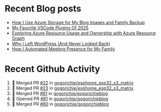 # Recent Blog posts
<!-- BLOG-POST-LIST:START -->
- [How I Use Azure Storage for My Blog Images and Family Backup](https://www.gogorichie.com/blog/microsoft/how-i-use-azure-storage/)
- [My Favorite VSCode Plugins Of 2025](https://www.gogorichie.com/blog/microsoft/2025_fav_vscode_plugins/)
- [Exploring Azure Resource Usage and Ownership with Azure Resource Graph](https://www.gogorichie.com/blog/microsoft/azure-resource-graph/)
- [Why I Left WordPress &lpar;And Never Looked Back&rpar;](https://www.gogorichie.com/blog/microsoft/so-long-wordpress/)
- [How I Automated Meeting Presence for My Family](https://www.gogorichie.com/blog/office-meeting-indicator/)
<!-- BLOG-POST-LIST:END -->


# Recent Github Activity
<!--START_SECTION:activity-->
1. 🎉 Merged PR [#22](https://github.com/gogorichie/esphome_esp32_s3_matrix/pull/22) in [gogorichie/esphome_esp32_s3_matrix](https://github.com/gogorichie/esphome_esp32_s3_matrix)
2. 🎉 Merged PR [#23](https://github.com/gogorichie/esphome_esp32_s3_matrix/pull/23) in [gogorichie/esphome_esp32_s3_matrix](https://github.com/gogorichie/esphome_esp32_s3_matrix)
3. 🎉 Merged PR [#81](https://github.com/gogorichie/gogorichieblog/pull/81) in [gogorichie/gogorichieblog](https://github.com/gogorichie/gogorichieblog)
4. 💪 Opened PR [#81](https://github.com/gogorichie/gogorichieblog/pull/81) in [gogorichie/gogorichieblog](https://github.com/gogorichie/gogorichieblog)
5. 🎉 Merged PR [#80](https://github.com/gogorichie/gogorichieblog/pull/80) in [gogorichie/gogorichieblog](https://github.com/gogorichie/gogorichieblog)
<!--END_SECTION:activity-->

